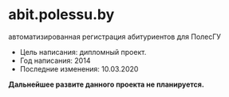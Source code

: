 # abit.polessu.by
автоматизированная регистрация абитуриентов для ПолесГУ

- Цель написания: дипломный проект.
- Год написания: 2014
- Последние изменения: 10.03.2020

**Дальнейшее развите данного проекта не планируется.**

